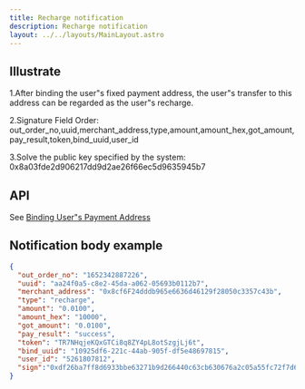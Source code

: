 ```yaml
---
title: Recharge notification
description: Recharge notification
layout: ../../layouts/MainLayout.astro
---
```


## Illustrate

1.After binding the user"s fixed payment address, the user"s transfer to this address can be regarded as the user"s recharge.

2.Signature Field Order: out_order_no,uuid,merchant_address,type,amount,amount_hex,got_amount,pay_result,token,bind_uuid,user_id

3.Solve the public key specified by the system: 0x8a03fde2d906217dd9d2ae26f66ec5d9635945b7
## API

See [Binding User"s Payment Address](/en/bindReceiveAddress)

## Notification body example

```json
{
  "out_order_no": "1652342887226",
  "uuid": "aa24f0a5-c8e2-45da-a062-05693b0112b7",
  "merchant_address": "0x8cf6F24dddb965e6636d46129f28050c3357c43b",
  "type": "recharge",
  "amount": "0.0100",
  "amount_hex": "10000",
  "got_amount": "0.0100",
  "pay_result": "success",
  "token": "TR7NHqjeKQxGTCi8q8ZY4pL8otSzgjLj6t",
  "bind_uuid": "10925df6-221c-44ab-905f-df5e48697815",
  "user_id": "5261807812",
  "sign":"0xdf26ba7ff8d6933bbe63271b9d266440c63cb630676a2c05a55fc72f7d639ae62af7125bef4fea1df29983652d8b934d72602f971fb66591a080daf786ecdb4e1b"
}
```
